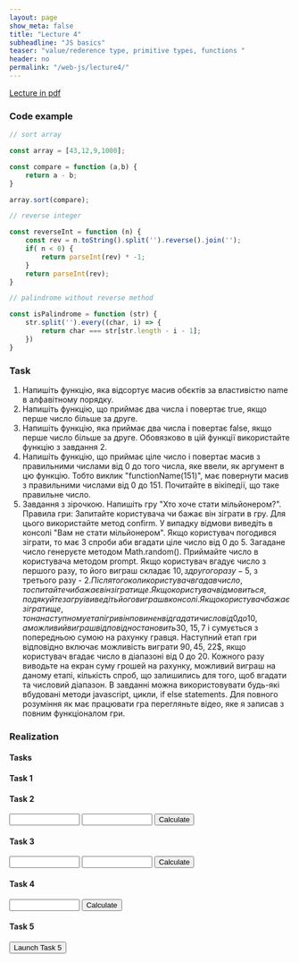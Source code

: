 ```yaml
---
layout: page
show_meta: false
title: "Lecture 4"
subheadline: "JS basics"
teaser: "value/rederence type, primitive types, functions "
header: no
permalink: "/web-js/lecture4/"
---
```


[Lecture in pdf]()

### Code example
```javascript
// sort array

const array = [43,12,9,1000];

const compare = function (a,b) {
	return a - b;
}

array.sort(compare);

// reverse integer

const reverseInt = function (n) {
	const rev = n.toString().split('').reverse().join('');
	if( n < 0) {
		return parseInt(rev) * -1;
	}
	return parseInt(rev);
}

// palindrome without reverse method

const isPalindrome = function (str) {
	str.split('').every((char, i) => {
		return char === str[str.length - i - 1];
	})
}
```


### Task
1. Напишіть функцію, яка відсортує масив обєктів за властивістю name в алфавітному порядку.
2. Напишіть функцію, що приймає два числа і повертає true, якщо перше число більше за друге.
3. Напишіть функцію, яка приймає два числа і повертає false, якщо перше число більше за друге. Обовязково в цій функції використайте функцію з завдання 2.
4. Напишіть функцію, що приймає ціле число і повертає масив з правильними числами від 0 до того числа, яке ввели, як аргумент в цю функцію. 
Тобто виклик "functionName(151)", має повернути масив з правильними числами від 0 до 151. Почитайте в вікіпедії, що таке правильне число.
5. Завдання з зірочкою. Напишіть гру "Хто хоче стати мільйонером?". Правила гри:
	Запитайте користувача чи бажає він зіграти в гру. Для цього використайте метод confirm. 
	У випадку відмови виведіть в консолі "Вам не стати мільйонером".
	Якщо користувач погодився зіграти, то має 3 спроби аби вгадати ціле число від 0 до 5.
	Загадане число генеруєте методом Math.random(). Приймайте число в користувача методом prompt.
	Якщо користувач вгадує число з першого разу, то його виграш складає 10$, з другого разу - 5$, з третього разу - 2$.
	Після того коли користувач вгадав число, то спитайте чи бажає він зіграти ще.
	Якщо користувач відмовиться, подякуйте за гру і виведіть його виграш в консолі. 
	Якщо користувач бажає зіграти ще, то на наступному етапі гри він повинен відгадати число від 0 до 10,
	а можливий виграш відповідно становить 30$, 15$, 7$ і сумується з попередньою сумою на рахунку гравця.
	Наступний етап гри відповідно включає можливість виграти 90$, 45$, 22$, якщо користувач вгадає число в діапазоні від 0 до 20.
	Кожного разу виводьте на екран суму грошей на рахунку, можливий виграш на даному етапі, кількість спроб, що залишились для того, щоб вгадати та числовий діапазон.
	В завданні можна використовувати будь-які вбудовані методи javascript, цикли, if else statements. 
	Для повного розуміння як має працювати гра перегляньте відео, яке я записав з повним функціоналом гри.

### Realization

#### Tasks

<div>
	<h4>Task 1</h4>
	<div id="task1-output"
		style="background: lightgray;"> </div>
</div>

<div>
	<h4>Task 2</h4>
	<input id="task2-input1" 
			type="number" 
			name="task2-input"
			min="1" max="10000" step="1"
			style="width: 25%;"/>
	<input id="task2-input2" 
			type="number" 
			name="task2-input"
			min="1" max="10000" step="1"
			style="width: 25%;"/>
	<button onclick="calculateTask2()">Calculate</button>
	<div id="task2-output"
		style="background: lightgray;"> </div>
</div>

<div>
	<h4>Task 3</h4>
	<input id="task3-input1" 
			type="number" 
			name="task3-input"
			min="1" max="10000" step="1"
			style="width: 25%;"/>
	<input id="task3-input2" 
			type="number" 
			name="task3-input"
			min="1" max="10000" step="1"
			style="width: 25%;"/>
	<button onclick="calculateTask3()">Calculate</button>
	<div id="task3-output"
		style="background: lightgray;"> </div>
</div>

<div>
	<h4>Task 4</h4>
	<input id="task4-input" 
			type="number" 
			name="task4-input"
			min="2" max="10000" step="1"
			style="width: 25%;"/>
	<button onclick="calculateTask4()">Calculate</button>
	<div id="task4-output"
		style="background: lightgray;"> </div>
</div>
<div>
	<h4>Task 5</h4>
	<button onclick="calculateTask5()">Launch Task 5</button>
</div>
<script src="/pllug/assets/js/homework/lecture4/tasks.js"></script>
<script type="text/javascript">
	// Task 1
	let task1outputElement = document.getElementById('task1-output');
	task1outputElement.innerHTML = task1SortedString;

	// Task 2
	let task2input1Element = document.getElementById('task2-input1');
	let task2input2Element = document.getElementById('task2-input2');
	let task2outputElement = document.getElementById('task2-output');
	
	function calculateTask2() {
		let number1 = Number(task2input1Element.value);
		let number2 = Number(task2input2Element.value);
		task2outputElement.innerHTML = task2func(number1, number2);
	};

	// Task 3
	let task3input1Element = document.getElementById('task3-input1');
	let task3input2Element = document.getElementById('task3-input2');
	let task3outputElement = document.getElementById('task3-output');

	function calculateTask3() {
		let number1 = Number(task3input1Element.value);
		let number2 = Number(task3input2Element.value);
		task3outputElement.innerHTML = task3func(number1, number2);
	};

	// Task 4
	let task4outputElement = document.getElementById('task4-output');
	let task4inputElement = document.getElementById('task4-input');

	task4inputElement.value = 10;
	task4outputElement.innerHTML = getArrayOfPirmesString(Number(task4inputElement.value));
	//task4element.innerHTML = getArrayOfPirmesString(65);
	//console.log( getArrayOfPirmesString(65));
	function calculateTask4() {
		task4outputElement.innerHTML = getArrayOfPirmesString(Number(task4inputElement.value));
	}

	// Task 5
	function calculateTask5() {
		task5func();
	};

</script>